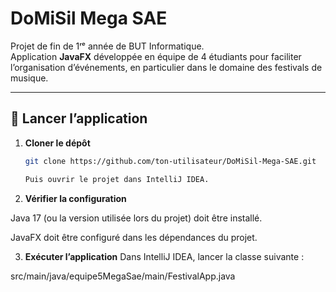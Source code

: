 # DoMiSil Mega SAE

Projet de fin de 1ʳᵉ année de BUT Informatique.  
Application **JavaFX** développée en équipe de 4 étudiants pour faciliter l’organisation d’événements, en particulier dans le domaine des festivals de musique.  

---

## 🚀 Lancer l’application

1. **Cloner le dépôt**
   ```bash
   git clone https://github.com/ton-utilisateur/DoMiSil-Mega-SAE.git

   Puis ouvrir le projet dans IntelliJ IDEA.

3. **Vérifier la configuration**

Java 17 (ou la version utilisée lors du projet) doit être installé.

JavaFX doit être configuré dans les dépendances du projet.

3. **Exécuter l’application**
Dans IntelliJ IDEA, lancer la classe suivante :

src/main/java/equipe5MegaSae/main/FestivalApp.java
